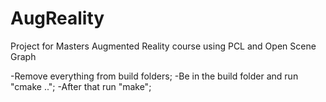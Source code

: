 # AugReality
Project for Masters Augmented Reality course using PCL and Open Scene Graph

 -Remove everything from build folders;
 -Be in the build folder and run "cmake ..";
 -After that run "make";
